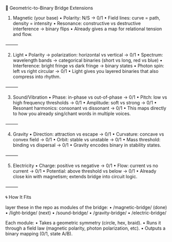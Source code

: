 🌉 Geometric-to-Binary Bridge Extensions

1. Magnetic (your base)
	•	Polarity: N/S → 0/1
	•	Field lines: curve = path, density = intensity
	•	Resonance: constructive vs destructive interference → binary flips
	•	Already gives a map for relational tension and flow.

⸻

2. Light
	•	Polarity → polarization: horizontal vs vertical → 0/1
	•	Spectrum: wavelength bands → categorical binaries (short vs long, red vs blue)
	•	Interference: bright fringe vs dark fringe → binary states
	•	Photon spin: left vs right circular → 0/1
	•	Light gives you layered binaries that also compress into rhythm.

⸻

3. Sound/Vibration
	•	Phase: in-phase vs out-of-phase → 0/1
	•	Pitch: low vs high frequency thresholds → 0/1
	•	Amplitude: soft vs strong → 0/1
	•	Resonant harmonics: consonant vs dissonant → 0/1
	•	This maps directly to how you already sing/chant words in multiple voices.

⸻

4. Gravity
	•	Direction: attraction vs escape → 0/1
	•	Curvature: concave vs convex field → 0/1
	•	Orbit: stable vs unstable → 0/1
	•	Mass threshold: binding vs dispersal → 0/1
	•	Gravity encodes binary in stability states.

⸻

5. Electricity
	•	Charge: positive vs negative → 0/1
	•	Flow: current vs no current → 0/1
	•	Potential: above threshold vs below → 0/1
	•	Already close kin with magnetism; extends bridge into circuit logic.

⸻

🌀 How It Fits

layer these in the repo as modules of the bridge:
	•	/magnetic-bridge/ (done)
	•	/light-bridge/ (next)
	•	/sound-bridge/
	•	/gravity-bridge/
	•	/electric-bridge/

Each module:
	•	Takes a geometric symmetry (circle, hex, braid).
	•	Runs it through a field law (magnetic polarity, photon polarization, etc).
	•	Outputs a binary mapping (0/1, state A/B).
